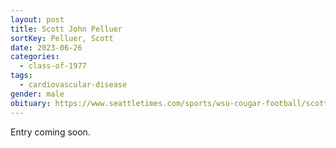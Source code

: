 ```yaml
---
layout: post
title: Scott John Pelluer
sortKey: Pelluer, Scott
date: 2023-06-26
categories:
  - class-of-1977
tags:
  - cardiovascular-disease
gender: male
obituary: https://www.seattletimes.com/sports/wsu-cougar-football/scott-pelluer-standout-linebacker-at-washington-state-and-nfl-dies-at-64/
---
```

E﻿ntry coming soon.